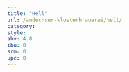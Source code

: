 ```yaml
---
title: "Hell"
url: /andechser-klosterbrauerei/hell/
category: 
style: 
abv: 4.8
ibu: 0
srm: 0
upc: 0
---
```


